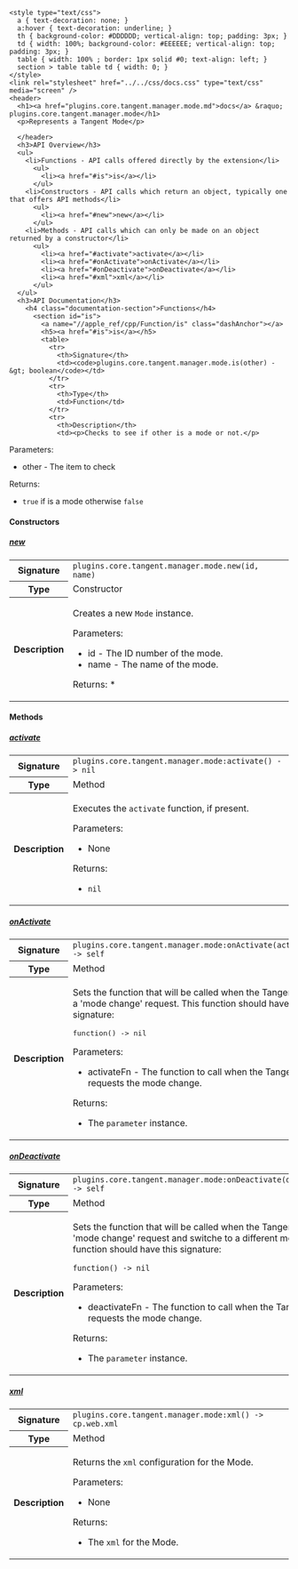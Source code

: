     <style type="text/css">
      a { text-decoration: none; }
      a:hover { text-decoration: underline; }
      th { background-color: #DDDDDD; vertical-align: top; padding: 3px; }
      td { width: 100%; background-color: #EEEEEE; vertical-align: top; padding: 3px; }
      table { width: 100% ; border: 1px solid #0; text-align: left; }
      section > table table td { width: 0; }
    </style>
    <link rel="stylesheet" href="../../css/docs.css" type="text/css" media="screen" />
    <header>
      <h1><a href="plugins.core.tangent.manager.mode.md">docs</a> &raquo; plugins.core.tangent.manager.mode</h1>
      <p>Represents a Tangent Mode</p>

      </header>
      <h3>API Overview</h3>
      <ul>
        <li>Functions - API calls offered directly by the extension</li>
          <ul>
            <li><a href="#is">is</a></li>
          </ul>
        <li>Constructors - API calls which return an object, typically one that offers API methods</li>
          <ul>
            <li><a href="#new">new</a></li>
          </ul>
        <li>Methods - API calls which can only be made on an object returned by a constructor</li>
          <ul>
            <li><a href="#activate">activate</a></li>
            <li><a href="#onActivate">onActivate</a></li>
            <li><a href="#onDeactivate">onDeactivate</a></li>
            <li><a href="#xml">xml</a></li>
          </ul>
      </ul>
      <h3>API Documentation</h3>
        <h4 class="documentation-section">Functions</h4>
          <section id="is">
            <a name="//apple_ref/cpp/Function/is" class="dashAnchor"></a>
            <h5><a href="#is">is</a></h5>
            <table>
              <tr>
                <th>Signature</th>
                <td><code>plugins.core.tangent.manager.mode.is(other) -&gt; boolean</code></td>
              </tr>
              <tr>
                <th>Type</th>
                <td>Function</td>
              </tr>
              <tr>
                <th>Description</th>
                <td><p>Checks to see if other is a mode or not.</p>
<p>Parameters:</p>
<ul>
<li>other - The item to check</li>
</ul>
<p>Returns:</p>
<ul>
<li><code>true</code> if is a mode otherwise <code>false</code></li>
</ul>
</td>
              </tr>
            </table>
          </section>
        <h4 class="documentation-section">Constructors</h4>
          <section id="new">
            <a name="//apple_ref/cpp/Constructor/new" class="dashAnchor"></a>
            <h5><a href="#new">new</a></h5>
            <table>
              <tr>
                <th>Signature</th>
                <td><code>plugins.core.tangent.manager.mode.new(id, name)</code></td>
              </tr>
              <tr>
                <th>Type</th>
                <td>Constructor</td>
              </tr>
              <tr>
                <th>Description</th>
                <td><p>Creates a new <code>Mode</code> instance.</p>
<p>Parameters:</p>
<ul>
<li>id        - The ID number of the mode.</li>
<li>name      - The name of the mode.</li>
</ul>
<p>Returns:
 *</p>
</td>
              </tr>
            </table>
          </section>
        <h4 class="documentation-section">Methods</h4>
          <section id="activate">
            <a name="//apple_ref/cpp/Method/activate" class="dashAnchor"></a>
            <h5><a href="#activate">activate</a></h5>
            <table>
              <tr>
                <th>Signature</th>
                <td><code>plugins.core.tangent.manager.mode:activate() -&gt; nil</code></td>
              </tr>
              <tr>
                <th>Type</th>
                <td>Method</td>
              </tr>
              <tr>
                <th>Description</th>
                <td><p>Executes the <code>activate</code> function, if present.</p>
<p>Parameters:</p>
<ul>
<li>None</li>
</ul>
<p>Returns:</p>
<ul>
<li><code>nil</code></li>
</ul>
</td>
              </tr>
            </table>
          </section>
          <section id="onActivate">
            <a name="//apple_ref/cpp/Method/onActivate" class="dashAnchor"></a>
            <h5><a href="#onActivate">onActivate</a></h5>
            <table>
              <tr>
                <th>Signature</th>
                <td><code>plugins.core.tangent.manager.mode:onActivate(activateFn) -&gt; self</code></td>
              </tr>
              <tr>
                <th>Type</th>
                <td>Method</td>
              </tr>
              <tr>
                <th>Description</th>
                <td><p>Sets the function that will be called when the Tangent sends a 'mode change' request.
This function should have this signature:</p>
<div class="highlight"><pre><span></span><span class="kr">function</span><span class="p">()</span> <span class="o">-&gt;</span> <span class="kc">nil</span>
</pre></div>
<p>Parameters:</p>
<ul>
<li>activateFn     - The function to call when the Tangent requests the mode change.</li>
</ul>
<p>Returns:</p>
<ul>
<li>The <code>parameter</code> instance.</li>
</ul>
</td>
              </tr>
            </table>
          </section>
          <section id="onDeactivate">
            <a name="//apple_ref/cpp/Method/onDeactivate" class="dashAnchor"></a>
            <h5><a href="#onDeactivate">onDeactivate</a></h5>
            <table>
              <tr>
                <th>Signature</th>
                <td><code>plugins.core.tangent.manager.mode:onDeactivate(deactivateFn) -&gt; self</code></td>
              </tr>
              <tr>
                <th>Type</th>
                <td>Method</td>
              </tr>
              <tr>
                <th>Description</th>
                <td><p>Sets the function that will be called when the Tangent sends a 'mode change' request and switche to a different mode.
This function should have this signature:</p>
<p><code>function() -&gt; nil</code></p>
<p>Parameters:</p>
<ul>
<li>deactivateFn     - The function to call when the Tangent requests the mode change.</li>
</ul>
<p>Returns:</p>
<ul>
<li>The <code>parameter</code> instance.</li>
</ul>
</td>
              </tr>
            </table>
          </section>
          <section id="xml">
            <a name="//apple_ref/cpp/Method/xml" class="dashAnchor"></a>
            <h5><a href="#xml">xml</a></h5>
            <table>
              <tr>
                <th>Signature</th>
                <td><code>plugins.core.tangent.manager.mode:xml() -&gt; cp.web.xml</code></td>
              </tr>
              <tr>
                <th>Type</th>
                <td>Method</td>
              </tr>
              <tr>
                <th>Description</th>
                <td><p>Returns the <code>xml</code> configuration for the Mode.</p>
<p>Parameters:</p>
<ul>
<li>None</li>
</ul>
<p>Returns:</p>
<ul>
<li>The <code>xml</code> for the Mode.</li>
</ul>
</td>
              </tr>
            </table>
          </section>
